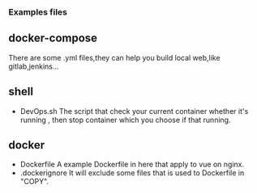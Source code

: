 ### Examples files


## docker-compose
There are some .yml files,they can help you build local web,like gitlab,jenkins...
## shell
- DevOps.sh
The script that check your current container whether it's running , then stop container which you choose if that running.
## docker
- Dockerfile
A example Dockerfile in here that apply to vue on nginx.
- .dockerignore
It will exclude some files that is used to Dockerfile in "COPY".
